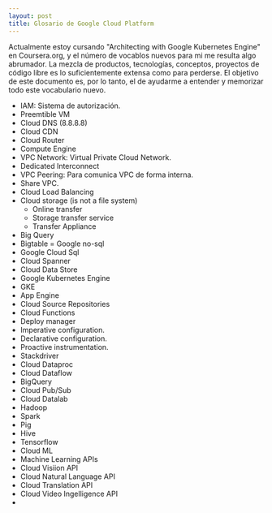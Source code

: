 ```yaml
---
layout: post
title: Glosario de Google Cloud Platform
---
```


Actualmente estoy cursando "Architecting with Google Kubernetes Engine" en Coursera.org, y el número de vocablos nuevos para mi me resulta algo abrumador. La mezcla de productos, tecnologías, conceptos, proyectos de código libre es lo suficientemente extensa como para perderse. El objetivo de este documento es, por lo tanto, el de ayudarme a entender y memorizar todo este vocabulario nuevo.



* IAM: Sistema de autorización.
* Preemtible VM
* Cloud DNS (8.8.8.8)
* Cloud CDN
* Cloud Router
* Compute Engine
* VPC Network: Virtual Private Cloud Network.
* Dedicated Interconnect
* VPC Peering: Para comunica VPC de forma interna.
* Share VPC.
* Cloud Load Balancing
* Cloud storage (is not a file system)
  * Online transfer
  * Storage transfer service
  * Transfer Appliance
* Big Query
* Bigtable = Google no-sql
* Google Cloud Sql
* Cloud Spanner
* Cloud Data Store
* Google Kubernetes Engine
* GKE
* App Engine
* Cloud Source Repositories
* Cloud Functions
* Deploy manager
* Imperative configuration.
* Declarative configuration.
* Proactive instrumentation.
* Stackdriver
* Cloud Dataproc
* Cloud Dataflow
* BigQuery
* Cloud Pub/Sub
* Cloud Datalab
* Hadoop
* Spark
* Pig
* Hive
* Tensorflow
* Cloud ML
* Machine Learning APIs
* Cloud Visiion API
* Cloud Natural Language API
* Cloud Translation API
* Cloud Video Ingelligence API
* 